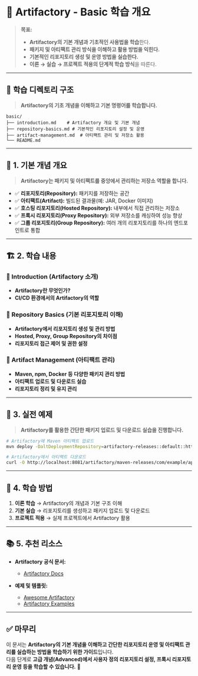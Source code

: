 # 📂 Artifactory - Basic 학습 개요

> **목표:**  
> - **Artifactory의 기본 개념과 기초적인 사용법을 학습**한다.  
> - **패키지 및 아티팩트 관리 방식을 이해하고 활용 방법을 익힌다.**  
> - **기본적인 리포지토리 생성 및 운영 방법을 실습한다.**  
> - **이론 → 실습 → 프로젝트 적용의 단계적 학습 방식**을 따른다.  

---

## 📂 **학습 디렉토리 구조**  
> **Artifactory의 기초 개념을 이해하고 기본 명령어를 학습합니다.**  

```
basic/
├── introduction.md    # Artifactory 개요 및 기본 개념
├── repository-basics.md # 기본적인 리포지토리 설정 및 운영
├── artifact-management.md  # 아티팩트 관리 및 저장소 활용
└── README.md
```

---

## 📖 **1. 기본 개념 개요**
> **Artifactory는 패키지 및 아티팩트를 중앙에서 관리하는 저장소 역할을 합니다.**

- ✅ **리포지토리(Repository):** 패키지를 저장하는 공간  
- ✅ **아티팩트(Artifact):** 빌드된 결과물(예: JAR, Docker 이미지)  
- ✅ **호스팅 리포지토리(Hosted Repository):** 내부에서 직접 관리하는 저장소  
- ✅ **프록시 리포지토리(Proxy Repository):** 외부 저장소를 캐싱하여 성능 향상  
- ✅ **그룹 리포지토리(Group Repository):** 여러 개의 리포지토리를 하나의 엔드포인트로 통합  

---

## 🏗 **2. 학습 내용**
### 📌 Introduction (Artifactory 소개)
- **Artifactory란 무엇인가?**
- **CI/CD 환경에서의 Artifactory의 역할**

### 📌 Repository Basics (기본 리포지토리 이해)
- **Artifactory에서 리포지토리 생성 및 관리 방법**
- **Hosted, Proxy, Group Repository의 차이점**
- **리포지토리 접근 제어 및 권한 설정**

### 📌 Artifact Management (아티팩트 관리)
- **Maven, npm, Docker 등 다양한 패키지 관리 방법**
- **아티팩트 업로드 및 다운로드 실습**
- **리포지토리 정리 및 유지 관리**

---

## 🚀 **3. 실전 예제**
> **Artifactory를 활용한 간단한 패키지 업로드 및 다운로드 실습을 진행합니다.**

```sh
# Artifactory에 Maven 아티팩트 업로드
mvn deploy -DaltDeploymentRepository=artifactory-releases::default::http://localhost:8081/artifactory/maven-releases/

# Artifactory에서 아티팩트 다운로드
curl -O http://localhost:8081/artifactory/maven-releases/com/example/app/1.0.0/app-1.0.0.jar
```

---

## 🎯 **4. 학습 방법**
1. **이론 학습** → Artifactory의 개념과 기본 구조 이해  
2. **기본 실습** → 리포지토리를 생성하고 패키지 업로드 및 다운로드  
3. **프로젝트 적용** → 실제 프로젝트에서 Artifactory 활용  

---

## 📚 **5. 추천 리소스**
- **Artifactory 공식 문서:**  
  - [Artifactory Docs](https://www.jfrog.com/confluence/display/JFROG/Artifactory)  

- **예제 및 템플릿:**  
  - [Awesome Artifactory](https://github.com/jfrog/awesome-artifactory)  
  - [Artifactory Examples](https://github.com/jfrog/artifactory-examples)  

---

## ✅ **마무리**
이 문서는 **Artifactory의 기본 개념을 이해하고 간단한 리포지토리 운영 및 아티팩트 관리를 실습하는 방법을 학습하기 위한 가이드**입니다.  
다음 단계로 **고급 개념(Advanced)에서 사용자 정의 리포지토리 설정, 프록시 리포지토리 운영 등을 학습할 수 있습니다.** 🚀